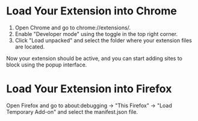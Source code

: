 # Load Your Extension into Chrome

1.    Open Chrome and go to chrome://extensions/.
1.    Enable "Developer mode" using the toggle in the top right corner.
1.    Click "Load unpacked" and select the folder where your extension files are located.

Now your extension should be active, and you can start adding sites to block using the popup interface.

# Load Your Extension into Firefox
Open Firefox and go to about:debugging -> "This Firefox" -> "Load Temporary Add-on" and select the manifest.json file.
